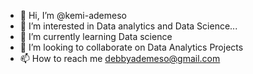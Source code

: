 - 👋 Hi, I’m @kemi-ademeso
- 👀 I’m interested in Data analytics and Data Science...
- 🌱 I’m currently learning Data science
- 💞️ I’m looking to collaborate on Data Analytics Projects
- 📫 How to reach me debbyademeso@gmail.com

<!---
kemi-ademeso/kemi-ademeso is a ✨ special ✨ repository because its `README.md` (this file) appears on your GitHub profile.
You can click the Preview link to take a look at your changes.
--->

